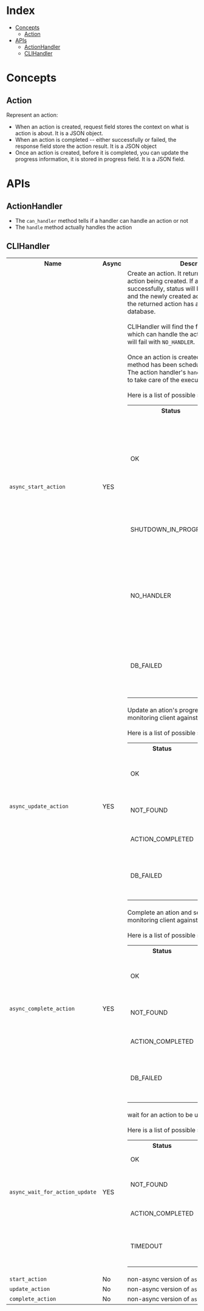 # Index
* [Concepts](#concepts)
    * [Action](#action)
* [APIs](#apis)
    * [ActionHandler](#actionhandler)
    * [CLIHandler](#clihandler)

# Concepts
## Action

Represent an action:
* When an action is created, request field stores the context on what is action is about. It is a JSON object.
* When an action is completed -- either successfully or failed, the response field store the action result. It is a JSON object
* Once an action is created, before it is completed, you can update the progress information, it is stored in progress field. It is a JSON field.

# APIs
## ActionHandler
* The <code>can_handler</code> method tells if a handler can handle an action or not
* The <code>handle</code> method actually handles the action

## CLIHandler
<table>
    <tr><th>Name</th><th>Async</th><th>Description</th></tr>
    <tr>
        <td><code>async_start_action</code></td><td>YES</td>
        <td>
            Create an action. It returns a tuple of status and action being created.
            If action is created successfully, status will be <code>CLIHandlerStatus.OK</code>, and the newly created action will be returned, the returned action has already been saved to database.<br /><br />
            CLIHandler will find the first action handler which can handle the action to handler it, or it will fail with <code>NO_HANDLER</code>.<br /><br />
            Once an action is created, the handler's <code>handle</code> method has been scheduled in a threadpool. The action handler's <code>handle</code> method is suppose to take care of the execution of the action<br/><br/>
            Here is a list of possible status based on status
<table>
<tr>
<th>Status</th>
<th>Reason</th>
</tr>
<tr>
<td>OK</td>
<td>The action has been created, the Action object is returned. The customer action handler's <code>handle</code> method has been scheduled in a thread pool</td>
</tr>
<tr>
<td>SHUTDOWN_IN_PROGRESS</td>
<td>This means the CLIHandler is in the progress of shutdown and does not serve creating new actions.</td>
</tr>
<tr>
<td>NO_HANDLER</td>
<td>Cannot find a handler that can handle this action. You need to make sure when you create CLIHandler, <code>action_handlers</code> is set properly</td>
</tr>
</tr>
<tr>
<td>DB_FAILED</td>
<td>Cannot save the action to database, probably check your DB configuration and connectivity</td>
</tr>
<br/>
</table>
        </td>
    </tr>
    <tr>
        <td><code>async_update_action</code></td><td>YES</td>
        <td>
            Update an ation's progress, wake up all monitoring client against this action.<br /><br />
            Here is a list of possible status based on status
<table>
<tr>
<th>Status</th>
<th>Reason</th>
</tr>
<tr>
<td>OK</td>
<td>The action has been updated, all monitoring client against this action has been woken up</td>
</tr>
<tr>
<td>NOT_FOUND</td>
<td>The action is not found based on the action ID caller provided.</td>
</tr>
<tr>
<td>ACTION_COMPLETED</td>
<td>The action has already been completed</td>
</tr>
</tr>
<tr>
<td>DB_FAILED</td>
<td>Cannot save the progress for the action to database, probably check your DB configuration and connectivity</td>
</tr>
<br/>
</table>
        </td>
    </tr>
    <tr>
        <td><code>async_complete_action</code></td>
        <td>YES</td>
        <td>
            Complete an ation and set it's result, wake up all monitoring client against this action.<br /><br />
            Here is a list of possible status based on status
<table>
<tr>
<th>Status</th>
<th>Reason</th>
</tr>
<tr>
<td>OK</td>
<td>The action has been completed, all monitoring client against this action has been woken up</td>
</tr>
<tr>
<td>NOT_FOUND</td>
<td>The action is not found based on the action ID caller provided.</td>
</tr>
<tr>
<td>ACTION_COMPLETED</td>
<td>The action has already been completed</td>
</tr>
</tr>
<tr>
<td>DB_FAILED</td>
<td>Cannot save the progress for the action to database, probably check your DB configuration and connectivity</td>
</tr>
<br/>
</table>
        </td>
    </tr>
<tr>
    <td><code>async_wait_for_action_update</code></td><td>YES</td>
    <td>wait for an action to be updated or completed<br/><br/>
    Here is a list of possible status based on status
<table>
<tr>
<th>Status</th>
<th>Reason</th>
</tr>
<tr>
<td>OK</td>
<td>The action has been updated or completed</td>
</tr>
<tr>
<td>NOT_FOUND</td>
<td>The action is not found based on the action ID caller provided.</td>
</tr>
<tr>
<td>ACTION_COMPLETED</td>
<td>The action has already been completed</td>
</tr>
</tr>
<tr>
<td>TIMEDOUT</td>
<td>The action has not been updated or completed within the timeout caller specified</td>
</tr>
<br/>
</table>
    </td>
</tr>
<tr>
    <td><code>start_action</code></td><td>No</td><td>non-async version of <code>async_start_action</code></td>
</tr>
<tr>
    <td><code>update_action</code></td><td>No</td><td>non-async version of <code>async_update_action</code></td>
</tr>
<tr>
    <td><code>complete_action</code></td><td>No</td><td>non-async version of <code>async_complete_action</code></td>
</tr>
</table>